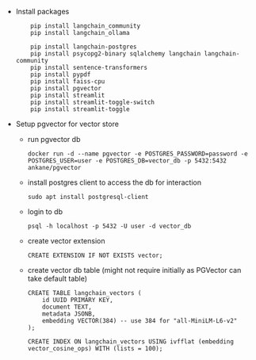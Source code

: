 - Install packages
    ```
        pip install langchain_community
        pip install langchain_ollama

        pip install langchain-postgres
        pip install psycopg2-binary sqlalchemy langchain langchain-community
        pip install sentence-transformers
        pip install pypdf
        pip install faiss-cpu
        pip install pgvector
        pip install streamlit
        pip install streamlit-toggle-switch
        pip install streamlit-toggle
    ```

- Setup pgvector for vector store 

    - run pgvector db
        ```
        docker run -d --name pgvector -e POSTGRES_PASSWORD=password -e POSTGRES_USER=user -e POSTGRES_DB=vector_db -p 5432:5432 ankane/pgvector
        ```
    - install postgres client to access the db for interaction
        ```
        sudo apt install postgresql-client
        ```
    - login to db
        ```
        psql -h localhost -p 5432 -U user -d vector_db
        ```
    - create vector extension
        ```
        CREATE EXTENSION IF NOT EXISTS vector;
        ```
    - create vector db table (might not require initially as PGVector can take default table)
        ```
        CREATE TABLE langchain_vectors (
            id UUID PRIMARY KEY,
            document TEXT,
            metadata JSONB,
            embedding VECTOR(384) -- use 384 for "all-MiniLM-L6-v2"
        );

        CREATE INDEX ON langchain_vectors USING ivfflat (embedding vector_cosine_ops) WITH (lists = 100);
        ```
    
    












